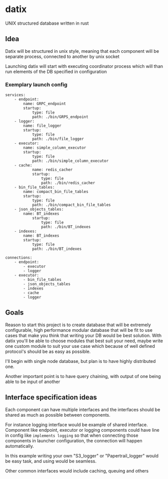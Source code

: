 # datix
UNIX structured database written in rust

## Idea
Datix will be structured in unix style, meaning that each component
will be separate process, connected to another by unix socket

Launching datix will start with executing coordinator process
which will than run elements of the DB specified in configuration

### Exemplary launch config
```
services:
    - endpoint:
        name: GRPC_endpoint
        startup:
            type: file
            path: ./bin/GRPS_endpoint
    - logger:
        name: file_logger
        startup:
            type: file
            path: ./bin/file_logger
    - executor:
        name: simple_column_executor
        startup:
            type: file
            path: ./bin/simple_column_executor
    - cache:
            name: redis_cacher
            startup:
                type: file
                path: ./bin/redis_cacher
    - bin_file_tables:
        name: compact_bin_file_tables
        startup:
            type: file
            path: ./bin/compact_bin_file_tables
    - json_objects_tables:
        name: BT_indexes
            startup:
                type: file
                path: ./bin/BT_indexes
    - indexes:
        name: BT_indexes
        startup:
            type: file
            path: ./bin/BT_indexes

connections:
    - endpoint:
        - executor
        - logger
    - executor:
        - bin_file_tables
        - json_objects_tables
        - indexes
        - cache
        - logger
```

## Goals
Reason to start this project is to create database that
will be extremely configurable, high performance modular database
that will be fit to use cases that make you think that writing
your DB would be best solution. With datix you'll be able to choose
modules that best suit your need, maybe write one custom module
to suit your use case which because of well defined protocol's should
be as easy as possible.

I'll begin with single node database, but plan is to have
highly distributed one.

Another important point is to have query chaining, with output of
one being able to be input of another

## Interface specification ideas
Each component can have multiple interfaces and the interfaces
should be shared as much as possible between components.

For instance logging interface would be example of shared interface.
Component like endpoint, executor or logging components could have
line in config like `implements logging` so that when connecting
those components in launcher configuration, the connection will
happen automatically.

In this example writing your own "S3_logger" or "Papertrail_logger"
would be easy task, and using would be seamless.

Other common interfaces would include caching, queuing and others
